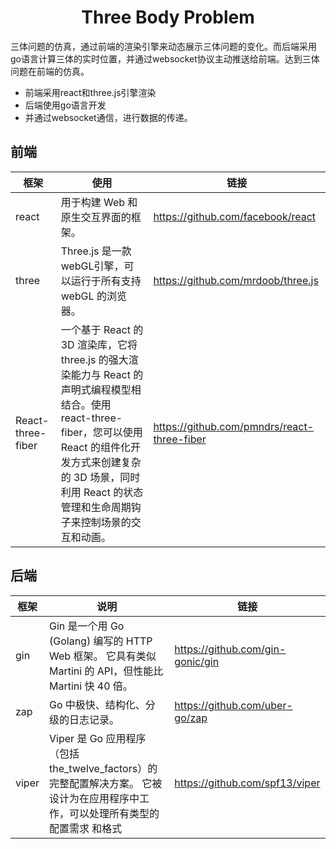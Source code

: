 # <div align='center'>Three Body Problem</div>

三体问题的仿真，通过前端的渲染引擎来动态展示三体问题的变化。而后端采用go语言计算三体的实时位置，并通过websocket协议主动推送给前端。达到三体问题在前端的仿真。

- 前端采用react和three.js引擎渲染
- 后端使用go语言开发
- 并通过websocket通信，进行数据的传递。



## 前端

| 框架              | 使用                                                         | 链接                                        |
| ----------------- | ------------------------------------------------------------ | ------------------------------------------- |
| react             | 用于构建 Web 和原生交互界面的框架。                          | https://github.com/facebook/react           |
| three             | Three.js 是一款 webGL引擎，可以运行于所有支持 webGL 的浏览器。 | https://github.com/mrdoob/three.js          |
| React-three-fiber | 一个基于 React 的 3D 渲染库，它将 three.js 的强大渲染能力与 React 的声明式编程模型相结合。使用 react-three-fiber，您可以使用 React 的组件化开发方式来创建复杂的 3D 场景，同时利用 React 的状态管理和生命周期钩子来控制场景的交互和动画。 | https://github.com/pmndrs/react-three-fiber |



## 后端

| 框架  | 说明                                                         | 链接                             |
| ----- | ------------------------------------------------------------ | -------------------------------- |
| gin   | Gin 是一个用 Go (Golang) 编写的 HTTP Web 框架。 它具有类似 Martini 的 API，但性能比 Martini 快 40 倍。 | https://github.com/gin-gonic/gin |
| zap   | Go 中极快、结构化、分级的日志记录。                          | https://github.com/uber-go/zap   |
| viper | Viper 是 Go 应用程序（包括 the_twelve_factors）的完整配置解决方案。 它被设计为在应用程序中工作，可以处理所有类型的配置需求 和格式 | https://github.com/spf13/viper   |


